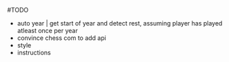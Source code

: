 #TODO
 - auto year | get start of year and detect rest, assuming player has played atleast once per year
 - convince chess com to add api
 - style
 - instructions